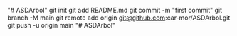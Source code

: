 "# ASDArbol"    git init   git add README.md   git commit -m "first commit"   git branch -M main   git remote add origin git@github.com:car-mor/ASDArbol.git   git push -u origin main
"# ASDArbol" 
